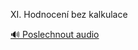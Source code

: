 
XI. Hodnocení bez kalkulace

[🔊 Poslechnout audio](/data/7-paragraphs/audio/chapter_42/para_010-XI-Hodnocen-bez-kalkulace.mp3)
